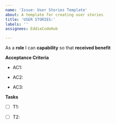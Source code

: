 ```yaml
---
name: 'Issue: User Stories Template'
about: A template for creating user stories
title: 'USER STORIES:'
labels: ''
assignees: EddieCodeHub

---
```


As a **role** I can **capability** so that **received benefit**

**Acceptance Criteria**

- AC1:

- AC2:

- AC3:

**Tasks**

- [ ] T1:

- [ ] T2:
